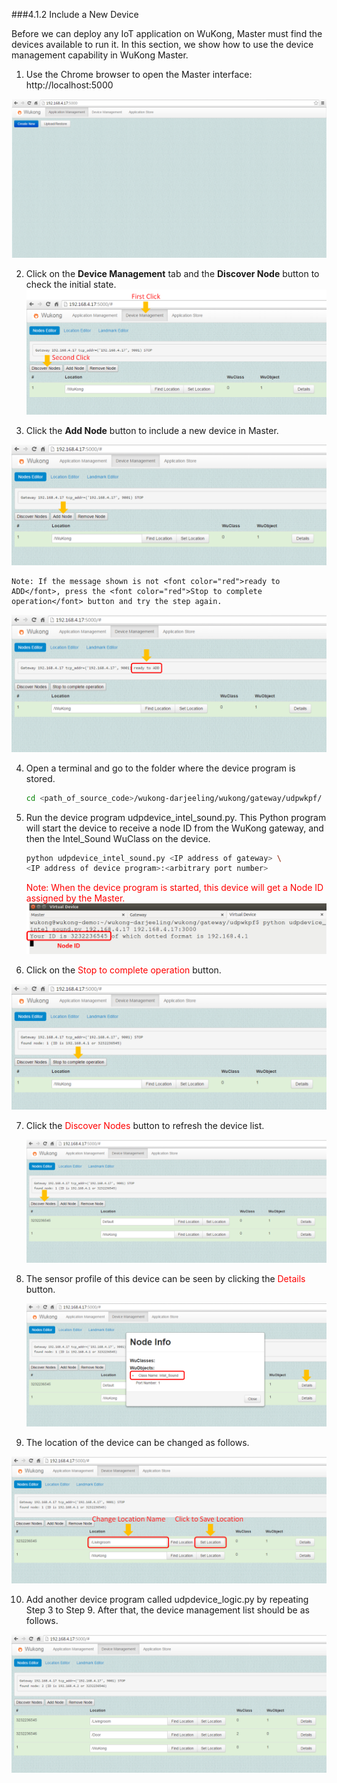 ###4.1.2 Include a New Device

Before we can deploy any IoT application on WuKong, Master must find the devices available to run it. In this section, we show how to use the device management capability in WuKong Master.

1.  Use the Chrome browser to open the Master interface: http://localhost:5000  
   <!--- (Currently, only the Chrome browser supports FBP editor)   --->
 
 ![](https://raw.githubusercontent.com/wukong-ntu/wukong-gitbook-figures/master/figures/04-Examples/LED_Control/19.png)

2.  Click on the **Device Management** tab and the **Discover Node** button to check the initial state.  
     ![](https://raw.githubusercontent.com/wukong-ntu/wukong-gitbook-figures/master/figures/04-Examples/Intel_Sound/8_0.png)

3.  Click the **Add Node** button to include a new device in Master.   
    
 ![](https://raw.githubusercontent.com/wukong-ntu/wukong-gitbook-figures/master/figures/04-Examples/Intel_Sound/8.png)

    Note: If the message shown is not <font color="red">ready to ADD</font>, press the <font color="red">Stop to complete operation</font> button and try the step again.  
    
  ![](https://raw.githubusercontent.com/wukong-ntu/wukong-gitbook-figures/master/figures/04-Examples/Intel_Sound/9.png)

4.  Open a terminal and go to the folder where the device program is stored.  

    ```bash
    cd <path_of_source_code>/wukong-darjeeling/wukong/gateway/udpwkpf/   
    ```
        
5.  Run the device program udpdevice_intel_sound.py. This Python program will start the device to receive a node ID from the WuKong gateway, and then the Intel_Sound WuClass on the device.  
      
    ```bash
    python udpdevice_intel_sound.py <IP address of gateway> \
    <IP address of device program>:<arbitrary port number>
    ```
    
    <font color="red">Note: When the device program is started, this device will get a Node ID assigned by the Master.</font>
    ![](https://raw.githubusercontent.com/wukong-ntu/wukong-gitbook-figures/master/figures/04-Examples/Intel_Sound/fig4-1-5.png)  
    
6.  Click on the <font color="red">Stop to complete operation</font> button.

   ![](https://raw.githubusercontent.com/wukong-ntu/wukong-gitbook-figures/master/figures/04-Examples/Intel_Sound/11.png)

7.  Click the <font color="red">Discover Nodes</font> button to refresh the device list. 
  
    ![](https://raw.githubusercontent.com/wukong-ntu/wukong-gitbook-figures/master/figures/04-Examples/Intel_Sound/13.png)

8.  The sensor profile of this device can be seen by clicking the <font color="red">Details</font> button.    
  
    ![](https://raw.githubusercontent.com/wukong-ntu/wukong-gitbook-figures/master/figures/04-Examples/Intel_Sound/14.png)  

9.  The location of the device can be changed as follows.  
 
   ![](https://raw.githubusercontent.com/wukong-ntu/wukong-gitbook-figures/master/figures/04-Examples/Intel_Sound/Intel_Sound_15.png)
   
10.  Add another device program called udpdevice_logic.py by repeating Step 3 to Step 9. After that, the device management list should be as follows.   

  ![](https://raw.githubusercontent.com/wukong-ntu/wukong-gitbook-figures/master/figures/04-Examples/Intel_Sound/18.png)
